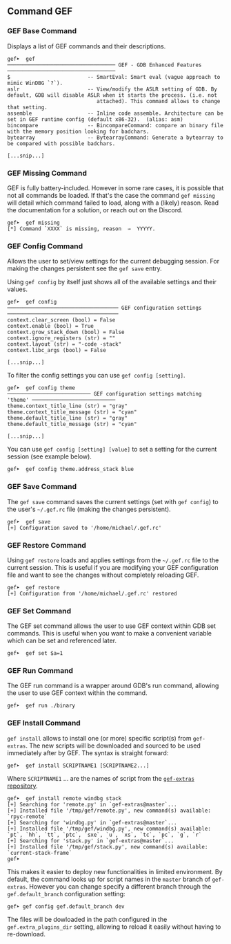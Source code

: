 ## Command GEF ##

### GEF Base Command

Displays a list of GEF commands and their descriptions.

```
gef➤  gef
─────────────────────────────────── GEF - GDB Enhanced Features ───────────────────────────────────
$                         -- SmartEval: Smart eval (vague approach to mimic WinDBG `?`).
aslr                      -- View/modify the ASLR setting of GDB. By default, GDB will disable ASLR when it starts the process. (i.e. not
                             attached). This command allows to change that setting.
assemble                  -- Inline code assemble. Architecture can be set in GEF runtime config (default x86-32).  (alias: asm)
bincompare                -- BincompareCommand: compare an binary file with the memory position looking for badchars.
bytearray                 -- BytearrayCommand: Generate a bytearray to be compared with possible badchars.

[...snip...]

```

### GEF Missing Command

GEF is fully battery-included. However in some rare cases, it is possible that not all commands be loaded. If that's the case the command `gef missing` will detail which command failed to load, along with a (likely) reason. Read the documentation for a solution, or reach out on the Discord.

```
gef➤  gef missing
[*] Command `XXXX` is missing, reason  →  YYYYY.
```


### GEF Config Command

Allows the user to set/view settings for the current debugging session. For
making the changes persistent see the `gef save` entry.

Using `gef config` by itself just shows all of the available settings and their
values.

```
gef➤  gef config
──────────────────────────────────── GEF configuration settings ────────────────────────────────────
context.clear_screen (bool) = False
context.enable (bool) = True
context.grow_stack_down (bool) = False
context.ignore_registers (str) = ""
context.layout (str) = "-code -stack"
context.libc_args (bool) = False

[...snip...]

```

To filter the config settings you can use `gef config [setting]`.

```
gef➤  gef config theme
─────────────────────────── GEF configuration settings matching 'theme' ───────────────────────────
theme.context_title_line (str) = "gray"
theme.context_title_message (str) = "cyan"
theme.default_title_line (str) = "gray"
theme.default_title_message (str) = "cyan"

[...snip...]

```

You can use `gef config [setting] [value]` to set a setting for the current
session (see example below).

```
gef➤  gef config theme.address_stack blue
```

### GEF Save Command

The `gef save` command saves the current settings (set with `gef config`) to
the user's `~/.gef.rc` file (making the changes persistent).

```
gef➤  gef save
[+] Configuration saved to '/home/michael/.gef.rc'
```

### GEF Restore Command

Using `gef restore` loads and applies settings from the `~/.gef.rc` file to the
current session. This is useful if you are modifying your GEF configuration
file and want to see the changes without completely reloading GEF.

```
gef➤  gef restore
[+] Configuration from '/home/michael/.gef.rc' restored
```

### GEF Set Command

The GEF set command allows the user to use GEF context within GDB set commands.
This is useful when you want to make a convenient variable which can be set and
referenced later.

```
gef➤  gef set $a=1
```

### GEF Run Command

The GEF run command is a wrapper around GDB's run command, allowing the user to
use GEF context within the command.

```
gef➤  gef run ./binary
```


### GEF Install Command

`gef install` allows to install one (or more) specific script(s) from `gef-extras`. The new scripts will be downloaded and sourced to be used immediately after by GEF. The syntax is straight forward:

```
gef➤  gef install SCRIPTNAME1 [SCRIPTNAME2...]
```

Where `SCRIPTNAME1` ... are the names of script from the [`gef-extras` repository](https://github.com/hugsy/gef-extras/tree/master/scripts/).


```
gef➤  gef install remote windbg stack
[+] Searching for 'remote.py' in `gef-extras@master`...
[+] Installed file '/tmp/gef/remote.py', new command(s) available: `rpyc-remote`
[+] Searching for 'windbg.py' in `gef-extras@master`...
[+] Installed file '/tmp/gef/windbg.py', new command(s) available: `pt`, `hh`, `tt`, `ptc`, `sxe`, `u`, `xs`, `tc`, `pc`, `g`, `r`
[+] Searching for 'stack.py' in `gef-extras@master`...
[+] Installed file '/tmp/gef/stack.py', new command(s) available: `current-stack-frame`
gef➤
```

This makes it easier to deploy new functionalities in limited environment. By default, the command looks up for script names in the `master` branch of `gef-extras`. However you can change specify a different branch through the `gef.default_branch` configuration setting:

```
gef➤ gef config gef.default_branch dev
```

The files will be dowloaded in the path configured in the `gef.extra_plugins_dir` setting, allowing to reload it easily without having to re-download.

